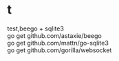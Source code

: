 # t
test,beego + sqlite3   <br/>
go get github.com/astaxie/beego  <br/>
go get github.com/mattn/go-sqlite3   <br/>
go get github.com/gorilla/websocket   <br/>

